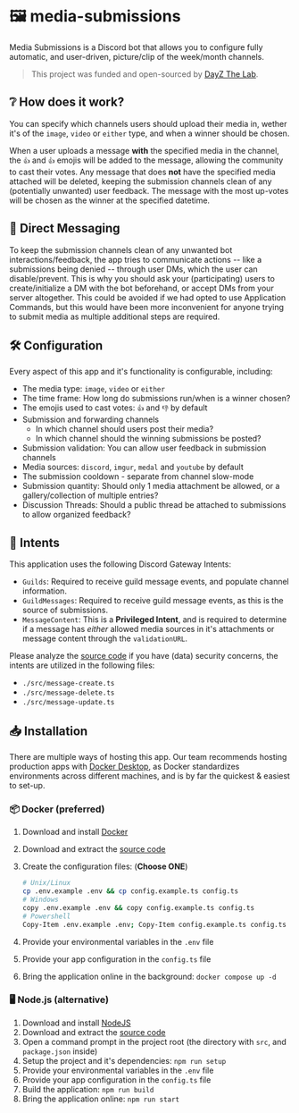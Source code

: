 # 🖼️ media-submissions

Media Submissions is a Discord bot that allows you to configure fully automatic, and user-driven, picture/clip of the week/month channels.

> This project was funded and open-sourced by [DayZ The Lab](https://dayzthelab.com).

## ❔ How does it work?

You can specify which channels users should upload their media in, wether it's of the `image`, `video` or `either` type, and when a winner should be chosen.

When a user uploads a message **with** the specified media in the channel, the `👍` and `👍` emojis will be added to the message, allowing the community to cast their votes. Any message that does **not** have the specified media attached will be deleted, keeping the submission channels clean of any (potentially unwanted) user feedback. The message with the most up-votes will be chosen as the winner at the specified datetime.

## 💬 Direct Messaging

To keep the submission channels clean of any unwanted bot interactions/feedback, the app tries to communicate actions -- like a submissions being denied -- through user DMs, which the user can disable/prevent. This is why you should ask your (participating) users to create/initialize a DM with the bot beforehand, or accept DMs from your server altogether. This could be avoided if we had opted to use Application Commands, but this would have been more inconvenient for anyone trying to submit media as multiple additional steps are required.

## 🛠️ Configuration

Every aspect of this app and it's functionality is configurable, including:

- The media type: `image`, `video` or `either`
- The time frame: How long do submissions run/when is a winner chosen?
- The emojis used to cast votes: `👍` and `👎` by default
- Submission and forwarding channels
  - In which channel should users post their media?
  - In which channel should the winning submissions be posted?
- Submission validation: You can allow user feedback in submission channels
- Media sources: `discord`, `imgur`, `medal` and `youtube` by default
- The submission cooldown - separate from channel slow-mode
- Submission quantity: Should only 1 media attachment be allowed, or a gallery/collection of multiple entries?
- Discussion Threads: Should a public thread be attached to submissions to allow organized feedback?

## 🙋 Intents

This application uses the following Discord Gateway Intents:

- `Guilds`: Required to receive guild message events, and populate channel information.
- `GuildMessages`: Required to receive guild message events, as this is the source of submissions.
- `MessageContent`: This is a **Privileged Intent**, and is required to determine if a message has *either* allowed media sources in it's attachments or message content through the `validationURL`.

Please analyze the [source code](./src) if you have (data) security concerns, the intents are utilized in the following files:

- `./src/message-create.ts`
- `./src/message-delete.ts`
- `./src/message-update.ts`

## 📥 Installation

There are multiple ways of hosting this app. Our team recommends hosting production apps with [Docker Desktop](https://www.docker.com/products/docker-desktop/), as Docker standardizes environments across different machines, and is by far the quickest & easiest to set-up.

### 📦 Docker (preferred)

1. Download and install [Docker](https://www.docker.com/products/docker-desktop/)
2. Download and extract the [source code](https://github.com/Mirasaki-Development/media-submissions/releases)
3. Create the configuration files: (**Choose ONE**)

    ```bash
    # Unix/Linux
    cp .env.example .env && cp config.example.ts config.ts
    # Windows
    copy .env.example .env && copy config.example.ts config.ts
    # Powershell
    Copy-Item .env.example .env; Copy-Item config.example.ts config.ts
    ```

4. Provide your environmental variables in the `.env` file
5. Provide your app configuration in the `config.ts` file
6. Bring the application online in the background: `docker compose up -d`

### 🖥️ Node.js (alternative)

1. Download and install [NodeJS](https://nodejs.org/en/download/prebuilt-installer/current)
2. Download and extract the [source code](https://github.com/Mirasaki-Development/media-submissions/releases)
3. Open a command prompt in the project root (the directory with `src`, and `package.json` inside)
4. Setup the project and it's dependencies: `npm run setup`
5. Provide your environmental variables in the `.env` file
6. Provide your app configuration in the `config.ts` file
7. Build the application: `npm run build`
8. Bring the application online: `npm run start`
